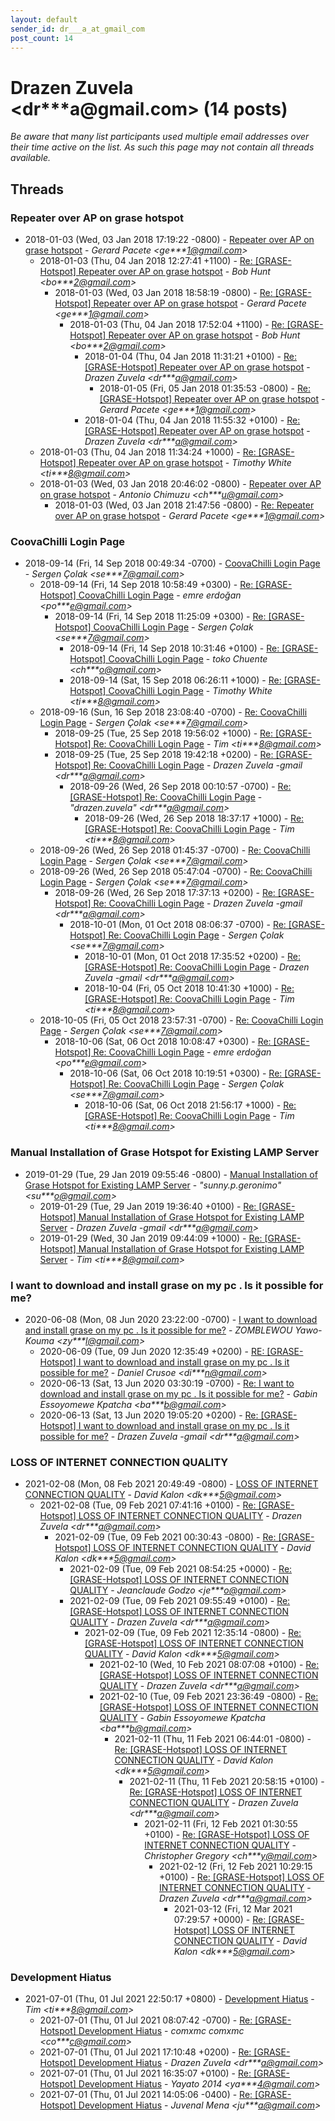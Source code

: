 ```yaml
---
layout: default
sender_id: dr___a_at_gmail_com
post_count: 14
---
```


# Drazen Zuvela <dr***a<span>@</span>gmail.com> (14 posts)

_Be aware that many list participants used multiple email addresses over their time active on the list. As such this page may not contain all threads available._

## Threads

### Repeater over AP on grase hotspot
+ 2018-01-03 (Wed, 03 Jan 2018 17:19:22 -0800) - [Repeater over AP on grase hotspot](/archive/2018/01/9761d8d1c083ffa84b1b1bdc7dafba4d8f7e81c27cd9ef8248fe6af95246829b) - _Gerard Pacete \<ge***1@gmail.com\>_
  + 2018-01-03 (Thu, 04 Jan 2018 12:27:41 +1100) - [Re: [GRASE-Hotspot] Repeater over AP on grase hotspot](/archive/2018/01/b34c55ee00af2081821c7160780c3aa460f5b824ee9bf2d168eba6a0348dff0b) - _Bob Hunt \<bo***2@gmail.com\>_
    + 2018-01-03 (Wed, 03 Jan 2018 18:58:19 -0800) - [Re: [GRASE-Hotspot] Repeater over AP on grase hotspot](/archive/2018/01/312e92b26855b7bb996b96765fa88548247a4d66ce62740602b936041e199398) - _Gerard Pacete \<ge***1@gmail.com\>_
      + 2018-01-03 (Thu, 04 Jan 2018 17:52:04 +1100) - [Re: [GRASE-Hotspot] Repeater over AP on grase hotspot](/archive/2018/01/84af5c2a9d259743beae996ff055d99d44223f3282f3d29ee2d2f33d98de5693) - _Bob Hunt \<bo***2@gmail.com\>_
        + 2018-01-04 (Thu, 04 Jan 2018 11:31:21 +0100) - [Re: [GRASE-Hotspot] Repeater over AP on grase hotspot](/archive/2018/01/a3080dee259aadd40913016a78583f928409d9c89fd02b510de785cef3902ee6) - _Drazen Zuvela \<dr***a@gmail.com\>_
          + 2018-01-05 (Fri, 05 Jan 2018 01:35:53 -0800) - [Re: [GRASE-Hotspot] Repeater over AP on grase hotspot](/archive/2018/01/cbb22b2d97a8e02474f0f8fd403e3ea71cf637f12563650102f8507d6cfae7fa) - _Gerard Pacete \<ge***1@gmail.com\>_
        + 2018-01-04 (Thu, 04 Jan 2018 11:55:32 +0100) - [Re: [GRASE-Hotspot] Repeater over AP on grase hotspot](/archive/2018/01/dc322d3f6211782030e37d4b011a4d56348f41ba387021b9cb649e113b6705f7) - _Drazen Zuvela \<dr***a@gmail.com\>_
  + 2018-01-03 (Thu, 04 Jan 2018 11:34:24 +1000) - [Re: [GRASE-Hotspot] Repeater over AP on grase hotspot](/archive/2018/01/e70cfedf78b7ecb48a5fab2738a59ff9086f8c4026422634e286ce659e1e8309) - _Timothy White \<ti***8@gmail.com\>_
  + 2018-01-03 (Wed, 03 Jan 2018 20:46:02 -0800) - [Repeater over AP on grase hotspot](/archive/2018/01/76f48428208b035dd3fd531813bd50a462b9c1b821c6671090b59446e0cb28d0) - _Antonio Chimuzu \<ch***u@gmail.com\>_
    + 2018-01-03 (Wed, 03 Jan 2018 21:47:56 -0800) - [Re: Repeater over AP on grase hotspot](/archive/2018/01/dd6c8133d4ee3ee88cdc8fa8a5299d6727f35324341dc9d234e429f5f3759891) - _Gerard Pacete \<ge***1@gmail.com\>_

### CoovaChilli Login Page
+ 2018-09-14 (Fri, 14 Sep 2018 00:49:34 -0700) - [CoovaChilli Login Page](/archive/2018/09/71548ea71e686a13a9c5f84bb1dc4e243fb19558af26ff6cba9ae8bfc3790663) - _Sergen Çolak \<se***7@gmail.com\>_
  + 2018-09-14 (Fri, 14 Sep 2018 10:58:49 +0300) - [Re: [GRASE-Hotspot] CoovaChilli Login Page](/archive/2018/09/ad520f997e461cf9649ae3d690dbcc11ba5560b830a98121affcd790278a96a1) - _emre erdoğan \<po***e@gmail.com\>_
    + 2018-09-14 (Fri, 14 Sep 2018 11:25:09 +0300) - [Re: [GRASE-Hotspot] CoovaChilli Login Page](/archive/2018/09/2b284ba9e4111463358e50620573ef16b9c077ecaba616b0c9c0f12f12251f3d) - _Sergen Çolak \<se***7@gmail.com\>_
      + 2018-09-14 (Fri, 14 Sep 2018 10:31:46 +0100) - [Re: [GRASE-Hotspot] CoovaChilli Login Page](/archive/2018/09/d9b92e3177b3c8da0074e2608cd609ffba26907912112fd0e5cce7d6bae60240) - _toko Chuente \<ch***o@gmail.com\>_
      + 2018-09-14 (Sat, 15 Sep 2018 06:26:11 +1000) - [Re: [GRASE-Hotspot] CoovaChilli Login Page](/archive/2018/09/d04a54a5bbf6a8e890f20ac877cce0a786eade1e9af60fcedaba5d60e6b93f18) - _Timothy White \<ti***8@gmail.com\>_
  + 2018-09-16 (Sun, 16 Sep 2018 23:08:40 -0700) - [Re: CoovaChilli Login Page](/archive/2018/09/9c6907c39d44c4811b00dedfd087e598283a35df1013c0b39e3bcdec17e74b82) - _Sergen Çolak \<se***7@gmail.com\>_
    + 2018-09-25 (Tue, 25 Sep 2018 19:56:02 +1000) - [Re: [GRASE-Hotspot] Re: CoovaChilli Login Page](/archive/2018/09/c39d3dfed2b5a44572272b603981c80732aaaabbc3369471af53d51822064253) - _Tim \<ti***8@gmail.com\>_
    + 2018-09-25 (Tue, 25 Sep 2018 19:42:18 +0200) - [Re: [GRASE-Hotspot] Re: CoovaChilli Login Page](/archive/2018/09/9e2062318cfad977fa2f83e527bdea9c3c1b949fb6dc39722db8a677bbad6f88) - _Drazen Zuvela -gmail \<dr***a@gmail.com\>_
      + 2018-09-26 (Wed, 26 Sep 2018 00:10:57 -0700) - [Re: [GRASE-Hotspot] Re: CoovaChilli Login Page](/archive/2018/09/5ff96d92e4ca4e089c12f561ac498ef390e38367bdeba23881f68d5d3d4abc33) - _"drazen.zuvela" \<dr***a@gmail.com\>_
        + 2018-09-26 (Wed, 26 Sep 2018 18:37:17 +1000) - [Re: [GRASE-Hotspot] Re: CoovaChilli Login Page](/archive/2018/09/967cd6341255e329c4be887756ad9a12234476a77a69d11061d2cee8ab6f0891) - _Tim \<ti***8@gmail.com\>_
  + 2018-09-26 (Wed, 26 Sep 2018 01:45:37 -0700) - [Re: CoovaChilli Login Page](/archive/2018/09/1495988269c249a14f6e6a7d7e8f91e8934f60c7997d9597d93d2400c662cedb) - _Sergen Çolak \<se***7@gmail.com\>_
  + 2018-09-26 (Wed, 26 Sep 2018 05:47:04 -0700) - [Re: CoovaChilli Login Page](/archive/2018/09/ad5548c8340e4b70394825b3647a685a4074ca814eeb6fd93e90c3ecd27c8ff9) - _Sergen Çolak \<se***7@gmail.com\>_
    + 2018-09-26 (Wed, 26 Sep 2018 17:37:13 +0200) - [Re: [GRASE-Hotspot] Re: CoovaChilli Login Page](/archive/2018/09/15bbf66f1f5046bb23704c07082ec82cf935d3074a17a4dfe52a8a9eedb39060) - _Drazen Zuvela -gmail \<dr***a@gmail.com\>_
      + 2018-10-01 (Mon, 01 Oct 2018 08:06:37 -0700) - [Re: [GRASE-Hotspot] Re: CoovaChilli Login Page](/archive/2018/10/6d093376f99e0adb9759ec58ef4f704234b49b327e6e367aa02c094bd07418aa) - _Sergen Çolak \<se***7@gmail.com\>_
        + 2018-10-01 (Mon, 01 Oct 2018 17:35:52 +0200) - [Re: [GRASE-Hotspot] Re: CoovaChilli Login Page](/archive/2018/10/685c8f337fec6a6ce58005442efa7171835031863262b22488af56b0bbed9d16) - _Drazen Zuvela -gmail \<dr***a@gmail.com\>_
        + 2018-10-04 (Fri, 05 Oct 2018 10:41:30 +1000) - [Re: [GRASE-Hotspot] Re: CoovaChilli Login Page](/archive/2018/10/061efcb94f076ddb7e1b9d6eeef03f777e3beca0cb9696d192d21932d0e2829e) - _Tim \<ti***8@gmail.com\>_
  + 2018-10-05 (Fri, 05 Oct 2018 23:57:31 -0700) - [Re: CoovaChilli Login Page](/archive/2018/10/7abba02e6bf076e8591f50c0fb36f75030125b86824179aa62f080a842e0c15b) - _Sergen Çolak \<se***7@gmail.com\>_
    + 2018-10-06 (Sat, 06 Oct 2018 10:08:47 +0300) - [Re: [GRASE-Hotspot] Re: CoovaChilli Login Page](/archive/2018/10/688b55c34b957d1fe9997bbfbbb62fd58b41658a2d7e4a55433e0837d8573e11) - _emre erdoğan \<po***e@gmail.com\>_
      + 2018-10-06 (Sat, 06 Oct 2018 10:19:51 +0300) - [Re: [GRASE-Hotspot] Re: CoovaChilli Login Page](/archive/2018/10/7470d570d81de6f594d1a79c708b8a8cb1bde00819488fdfd62e25d61691e6e3) - _Sergen Çolak \<se***7@gmail.com\>_
        + 2018-10-06 (Sat, 06 Oct 2018 21:56:17 +1000) - [Re: [GRASE-Hotspot] Re: CoovaChilli Login Page](/archive/2018/10/71281cd96a9ad768df12208787a8020ecdf8ea24dd6a94a963057bec78d6b386) - _Tim \<ti***8@gmail.com\>_

### Manual Installation of Grase Hotspot for Existing LAMP Server
+ 2019-01-29 (Tue, 29 Jan 2019 09:55:46 -0800) - [Manual Installation of Grase Hotspot for Existing LAMP Server](/archive/2019/01/c985604fb929036ee31165f06fa11489532bd0472dad29d1a54b42ba9ad42f55) - _"sunny.p.geronimo" \<su***o@gmail.com\>_
  + 2019-01-29 (Tue, 29 Jan 2019 19:36:40 +0100) - [Re: [GRASE-Hotspot] Manual Installation of Grase Hotspot for Existing LAMP Server](/archive/2019/01/d9dfd1eda67b94446e4b8b519bf55366b2ff1ce3ac74434ae89dbeed3461bbc0) - _Drazen Zuvela -gmail \<dr***a@gmail.com\>_
  + 2019-01-29 (Wed, 30 Jan 2019 09:44:09 +1000) - [Re: [GRASE-Hotspot] Manual Installation of Grase Hotspot for Existing LAMP Server](/archive/2019/01/7d72b5e2b11704224f496c1c1a44ee003e9bca2cdc625e5167fdfac31e9d2465) - _Tim \<ti***8@gmail.com\>_

### I want to download and install grase on my pc . Is it possible for me?
+ 2020-06-08 (Mon, 08 Jun 2020 23:22:00 -0700) - [I want to download and install grase on my pc . Is it possible for me?](/archive/2020/06/601bd4c4a2465ccfd0187fc330ce6d010776c5db289c87e65628a3b1ce69fd01) - _ZOMBLEWOU Yawo-Kouma \<zy***l@gmail.com\>_
  + 2020-06-09 (Tue, 09 Jun 2020 12:35:49 +0200) - [RE: [GRASE-Hotspot] I want to download and install grase on my pc . Is it possible for me?](/archive/2020/06/c9a576c05e1c49ac341af7d1146a8396a8a98dc69f5371f24b6adeba50c6bb17) - _Daniel Crusoe \<di***n@gmail.com\>_
  + 2020-06-13 (Sat, 13 Jun 2020 03:30:19 -0700) - [Re: I want to download and install grase on my pc . Is it possible for me?](/archive/2020/06/5c67cf59207adc73a279f5e779f10f30afafef9fa1a06ab01015b9e3004e5c4c) - _Gabin Essoyomewe Kpatcha \<ba***b@gmail.com\>_
  + 2020-06-13 (Sat, 13 Jun 2020 19:05:20 +0200) - [Re: [GRASE-Hotspot] I want to download and install grase on my pc . Is it possible for me?](/archive/2020/06/f3daaab378849762d566bb578880da330e3b200fc3006649d90184229be3ba56) - _Drazen Zuvela -gmail \<dr***a@gmail.com\>_

### LOSS OF INTERNET CONNECTION QUALITY
+ 2021-02-08 (Mon, 08 Feb 2021 20:49:49 -0800) - [LOSS OF INTERNET CONNECTION QUALITY](/archive/2021/02/f1f1a1fd134495c11717c18cfcdc4e1f22dd443267c152e19502ea6cfe090fae) - _David Kalon \<dk***5@gmail.com\>_
  + 2021-02-08 (Tue, 09 Feb 2021 07:41:16 +0100) - [Re: [GRASE-Hotspot] LOSS OF INTERNET CONNECTION QUALITY](/archive/2021/02/eca84dd2d1ce22a0a838b6b7b22f8cec1d89b0f4d7d05af86cd80c7e6f5ab6ad) - _Drazen Zuvela \<dr***a@gmail.com\>_
    + 2021-02-09 (Tue, 09 Feb 2021 00:30:43 -0800) - [Re: [GRASE-Hotspot] LOSS OF INTERNET CONNECTION QUALITY](/archive/2021/02/e8b467bfcf3309b79c222b41e9f879e258ed7794adef5a91c53a23caae5a0fd9) - _David Kalon \<dk***5@gmail.com\>_
      + 2021-02-09 (Tue, 09 Feb 2021 08:54:25 +0000) - [Re: [GRASE-Hotspot] LOSS OF INTERNET CONNECTION QUALITY](/archive/2021/02/8e304b7450da7e9292fef25fa8aff9f58cab3ce719719b64fa33a148a300774d) - _Jeanclaude Godzo \<je***o@gmail.com\>_
      + 2021-02-09 (Tue, 09 Feb 2021 09:55:49 +0100) - [Re: [GRASE-Hotspot] LOSS OF INTERNET CONNECTION QUALITY](/archive/2021/02/fe6e4bace732dd7d7f0af18fd96de2c6eff630a24ae6fb10d351519d0bfc397a) - _Drazen Zuvela \<dr***a@gmail.com\>_
        + 2021-02-09 (Tue, 09 Feb 2021 12:35:14 -0800) - [Re: [GRASE-Hotspot] LOSS OF INTERNET CONNECTION QUALITY](/archive/2021/02/fb15c8ba377d6e0acd3a889daf3e007970fba12450f0b6d0759901f690245897) - _David Kalon \<dk***5@gmail.com\>_
          + 2021-02-10 (Wed, 10 Feb 2021 08:07:08 +0100) - [Re: [GRASE-Hotspot] LOSS OF INTERNET CONNECTION QUALITY](/archive/2021/02/760c9a48bbc30aa505ee09647997a6a342ce014b34100e61b0b4313d8a5f8fc0) - _Drazen Zuvela \<dr***a@gmail.com\>_
          + 2021-02-10 (Tue, 09 Feb 2021 23:36:49 -0800) - [Re: [GRASE-Hotspot] LOSS OF INTERNET CONNECTION QUALITY](/archive/2021/02/1cf6a9723bd0e6fd613781ab4569b02463409274ead6da82f5a6d1795df549c9) - _Gabin Essoyomewe Kpatcha \<ba***b@gmail.com\>_
            + 2021-02-11 (Thu, 11 Feb 2021 06:44:01 -0800) - [Re: [GRASE-Hotspot] LOSS OF INTERNET CONNECTION QUALITY](/archive/2021/02/ea498dbff15ee633bb360cb787646e5ac37311ec3583973770ec4c405dfb9e44) - _David Kalon \<dk***5@gmail.com\>_
              + 2021-02-11 (Thu, 11 Feb 2021 20:58:15 +0100) - [Re: [GRASE-Hotspot] LOSS OF INTERNET CONNECTION QUALITY](/archive/2021/02/4de3ee89608678e4691472fdc20be7097d89c2c78588405da3c06ca28c379e51) - _Drazen Zuvela \<dr***a@gmail.com\>_
                + 2021-02-11 (Fri, 12 Feb 2021 01:30:55 +0100) - [Re: [GRASE-Hotspot] LOSS OF INTERNET CONNECTION QUALITY](/archive/2021/02/bca35ce3b2236b9a76e57a32da721b8898adbc667d7cc8d8fc9baa762288987f) - _Christopher Gregory \<ch***y@mail.com\>_
                  + 2021-02-12 (Fri, 12 Feb 2021 10:29:15 +0100) - [Re: [GRASE-Hotspot] LOSS OF INTERNET CONNECTION QUALITY](/archive/2021/02/b2925d2cd16c74e67391eef5594502395f1e1810dd264b167e579b917b76378f) - _Drazen Zuvela \<dr***a@gmail.com\>_
                    + 2021-03-12 (Fri, 12 Mar 2021 07:29:57 +0000) - [Re: [GRASE-Hotspot] LOSS OF INTERNET CONNECTION QUALITY](/archive/2021/03/55f658aca343f8d6210a59bf66d0114a4024aab293f75f122468a79228a7dd8f) - _David Kalon \<dk***5@gmail.com\>_

### Development Hiatus
+ 2021-07-01 (Thu, 01 Jul 2021 22:50:17 +0800) - [Development Hiatus](/archive/2021/07/30d2bc4ec88d68bd2c89ff4343fac01c3ceb169021dd5940f550a8765c9998d3) - _Tim \<ti***8@gmail.com\>_
  + 2021-07-01 (Thu, 01 Jul 2021 08:07:42 -0700) - [Re: [GRASE-Hotspot] Development Hiatus](/archive/2021/07/156d7db5d46f2619f38d9cb1ac6c8d9f02bddae68aa0ed12a5b09745900acc48) - _comxmc comxmc \<co***c@gmail.com\>_
  + 2021-07-01 (Thu, 01 Jul 2021 17:10:48 +0200) - [Re: [GRASE-Hotspot] Development Hiatus](/archive/2021/07/2f91b60ba1d3cec8eedb849db79f1453251ba453dcd5d4c6cafae8ec6032ef7c) - _Drazen Zuvela \<dr***a@gmail.com\>_
  + 2021-07-01 (Thu, 01 Jul 2021 16:35:07 +0100) - [Re: [GRASE-Hotspot] Development Hiatus](/archive/2021/07/0ce54552221d9878aba31a36a579b77ee2a670d6ac26e2332caa181c0d3da837) - _Yayato 2014 \<ya***4@gmail.com\>_
  + 2021-07-01 (Thu, 01 Jul 2021 14:05:06 -0400) - [Re: [GRASE-Hotspot] Development Hiatus](/archive/2021/07/297b37dae0bbba704776ecdb868f0f9c80f4682b8a800f5463c49c69ac155bee) - _Juvenal Mena \<ju***a@gmail.com\>_

